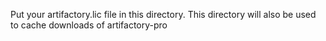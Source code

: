 Put your artifactory.lic file in this directory.
This directory will also be used to cache downloads of artifactory-pro